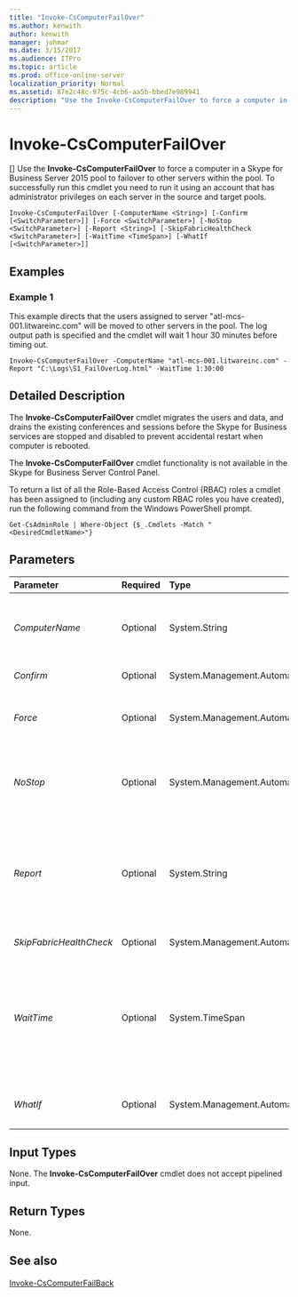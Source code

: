 ```yaml
---
title: "Invoke-CsComputerFailOver"
ms.author: kenwith
author: kenwith
manager: johmar
ms.date: 3/15/2017
ms.audience: ITPro
ms.topic: article
ms.prod: office-online-server
localization_priority: Normal
ms.assetid: 87e2c48c-975c-4cb6-aa5b-bbed7e989941
description: "Use the Invoke-CsComputerFailOver to force a computer in a Skype for Business Server 2015 pool to failover to other servers within the pool. To successfully run this cmdlet you need to run it using an account that has administrator privileges on each server in the source and target pools."
---
```


# Invoke-CsComputerFailOver
[]
Use the **Invoke-CsComputerFailOver** to force a computer in a Skype for Business Server 2015 pool to failover to other servers within the pool. To successfully run this cmdlet you need to run it using an account that has administrator privileges on each server in the source and target pools.
  
```
Invoke-CsComputerFailOver [-ComputerName <String>] [-Confirm [<SwitchParameter>]] [-Force <SwitchParameter>] [-NoStop <SwitchParameter>] [-Report <String>] [-SkipFabricHealthCheck <SwitchParameter>] [-WaitTime <TimeSpan>] [-WhatIf [<SwitchParameter>]]

```

## Examples
<a name="Examples"> </a>

### Example 1

This example directs that the users assigned to server "atl-mcs-001.litwareinc.com" will be moved to other servers in the pool. The log output path is specified and the cmdlet will wait 1 hour 30 minutes before timing out.
  
```
Invoke-CsComputerFailOver -ComputerName "atl-mcs-001.litwareinc.com" -Report "C:\Logs\S1_FailOverLog.html" -WaitTime 1:30:00 
```

## Detailed Description
<a name="DetailedDescription"> </a>

The **Invoke-CsComputerFailOver** cmdlet migrates the users and data, and drains the existing conferences and sessions before the Skype for Business services are stopped and disabled to prevent accidental restart when computer is rebooted.
  
The **Invoke-CsComputerFailOver** cmdlet functionality is not available in the Skype for Business Server Control Panel.
  
To return a list of all the Role-Based Access Control (RBAC) roles a cmdlet has been assigned to (including any custom RBAC roles you have created), run the following command from the Windows PowerShell prompt.
  
```
Get-CsAdminRole | Where-Object {$_.Cmdlets -Match "<DesiredCmdletName>"}
```

## Parameters
<a name="DetailedDescription"> </a>

|**Parameter**|**Required**|**Type**|**Description**|
|:-----|:-----|:-----|:-----|
| _ComputerName_ <br/> |Optional  <br/> |System.String  <br/> |Specifies the computer name to fail over. The computer should be referenced by using its fully qualified domain name (FQDN). For example,  `-ComputerName "atl-mcs-001.litwareinc.com"`.  <br/> |
| _Confirm_ <br/> |Optional  <br/> |System.Management.Automation.SwitchParameter  <br/> |Prompts you for confirmation before executing the command.  <br/> |
| _Force_ <br/> |Optional  <br/> |System.Management.Automation.SwitchParameter  <br/> |If the  _Force_ parameter is specified, the server is failed over without verifying the pool's capacity to absorb the failed over server's workload. <br/> |
| _NoStop_ <br/> |Optional  <br/> |System.Management.Automation.SwitchParameter  <br/> |If specified, Skype for Business Server services will not be stopped as part of the failover. This maintains the failed over server's state for additional scripting or troubleshooting.  <br/> |
| _Report_ <br/> |Optional  <br/> |System.String  <br/> |Specifies the file path for the log file created when the cmdlet runs. For example: `-Report "C:\Logs\S1_FailOverLog.html"`. If this file already exists, it will be overwritten. By default, reports are written to the "AppData\Local\Temp" folder in your user profile.  <br/> |
| _SkipFabricHealthCheck_ <br/> |Optional  <br/> |System.Management.Automation.SwitchParameter  <br/> |PARAMVALUE: SwitchParameter  <br/> |
| _WaitTime_ <br/> |Optional  <br/> |System.TimeSpan  <br/> |Specifies the amount of time in TimeSpan format that the cmdlet will wait for confirmation that users and data have been migrated, and all conferences and sessions have been drained. If the wait time is exceeded, the cmdlet fails and no action is taken on the specified server. The default is one hour.  <br/> |
| _WhatIf_ <br/> |Optional  <br/> |System.Management.Automation.SwitchParameter  <br/> |Describes what would happen if you executed the command without actually executing the command.  <br/> |
   
## Input Types
<a name="InputTypes"> </a>

None. The **Invoke-CsComputerFailOver** cmdlet does not accept pipelined input.
  
## Return Types
<a name="ReturnTypes"> </a>

None.
  
## See also
<a name="ReturnTypes"> </a>

#### 

[Invoke-CsComputerFailBack](invoke-cscomputerfailback.md)

